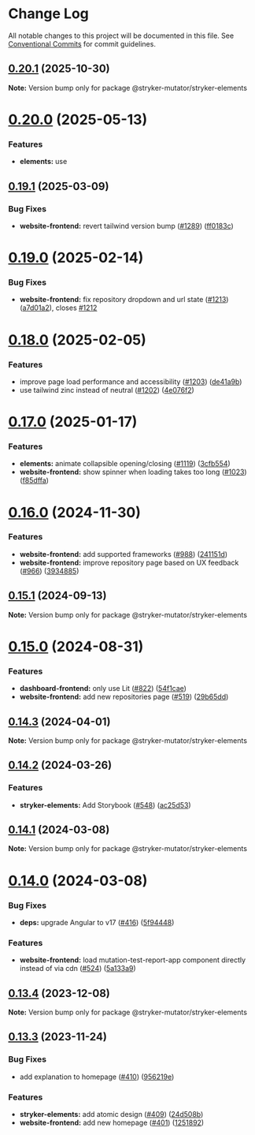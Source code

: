# Change Log

All notable changes to this project will be documented in this file.
See [Conventional Commits](https://conventionalcommits.org) for commit guidelines.

## [0.20.1](https://github.com/stryker-mutator/stryker-dashboard/compare/v0.20.0...v0.20.1) (2025-10-30)

**Note:** Version bump only for package @stryker-mutator/stryker-elements

# [0.20.0](https://github.com/stryker-mutator/stryker-dashboard/compare/v0.19.1...v0.20.0) (2025-05-13)

### Features

- **elements:** use <dialog> element for modal ([#1336](https://github.com/stryker-mutator/stryker-dashboard/issues/1336)) ([532ec56](https://github.com/stryker-mutator/stryker-dashboard/commit/532ec5653b41d668a651ace041f6a458106d2e66))

## [0.19.1](https://github.com/stryker-mutator/stryker-dashboard/compare/v0.19.0...v0.19.1) (2025-03-09)

### Bug Fixes

- **website-frontend:** revert tailwind version bump ([#1289](https://github.com/stryker-mutator/stryker-dashboard/issues/1289)) ([ff0183c](https://github.com/stryker-mutator/stryker-dashboard/commit/ff0183cdc877c90db291b518d9cbd868b70be2e9))

# [0.19.0](https://github.com/stryker-mutator/stryker-dashboard/compare/v0.18.0...v0.19.0) (2025-02-14)

### Bug Fixes

- **website-frontend:** fix repository dropdown and url state ([#1213](https://github.com/stryker-mutator/stryker-dashboard/issues/1213)) ([a7d01a2](https://github.com/stryker-mutator/stryker-dashboard/commit/a7d01a200078b859e5c9762f3ab15a1b9c63c878)), closes [#1212](https://github.com/stryker-mutator/stryker-dashboard/issues/1212)

# [0.18.0](https://github.com/stryker-mutator/stryker-dashboard/compare/v0.17.0...v0.18.0) (2025-02-05)

### Features

- improve page load performance and accessibility ([#1203](https://github.com/stryker-mutator/stryker-dashboard/issues/1203)) ([de41a9b](https://github.com/stryker-mutator/stryker-dashboard/commit/de41a9bf5aaeac95fc5749682834ba14eb95318c))
- use tailwind zinc instead of neutral ([#1202](https://github.com/stryker-mutator/stryker-dashboard/issues/1202)) ([4e076f2](https://github.com/stryker-mutator/stryker-dashboard/commit/4e076f23c10f7a86558e7f85e655d30d598c5c29))

# [0.17.0](https://github.com/stryker-mutator/stryker-dashboard/compare/v0.16.0...v0.17.0) (2025-01-17)

### Features

- **elements:** animate collapsible opening/closing ([#1119](https://github.com/stryker-mutator/stryker-dashboard/issues/1119)) ([3cfb554](https://github.com/stryker-mutator/stryker-dashboard/commit/3cfb5546fbaf28f711416d2d5267168390562c9d))
- **website-frontend:** show spinner when loading takes too long ([#1023](https://github.com/stryker-mutator/stryker-dashboard/issues/1023)) ([f85dffa](https://github.com/stryker-mutator/stryker-dashboard/commit/f85dffa2af2ba1c0731eb7181f8027c2ed7d3a5e))

# [0.16.0](https://github.com/stryker-mutator/stryker-dashboard/compare/v0.15.1...v0.16.0) (2024-11-30)

### Features

- **website-frontend:** add supported frameworks ([#988](https://github.com/stryker-mutator/stryker-dashboard/issues/988)) ([241151d](https://github.com/stryker-mutator/stryker-dashboard/commit/241151d782eff3391ec81cfccfc1724f6a71f1dc))
- **website-frontend:** improve repository page based on UX feedback ([#966](https://github.com/stryker-mutator/stryker-dashboard/issues/966)) ([3934885](https://github.com/stryker-mutator/stryker-dashboard/commit/3934885e1b28b0c39a32e333b8d8625d4249d215))

## [0.15.1](https://github.com/stryker-mutator/stryker-dashboard/compare/v0.15.0...v0.15.1) (2024-09-13)

**Note:** Version bump only for package @stryker-mutator/stryker-elements

# [0.15.0](https://github.com/stryker-mutator/stryker-dashboard/compare/v0.14.3...v0.15.0) (2024-08-31)

### Features

- **dashboard-frontend:** only use Lit ([#822](https://github.com/stryker-mutator/stryker-dashboard/issues/822)) ([54f1cae](https://github.com/stryker-mutator/stryker-dashboard/commit/54f1cae90a3ae72cc87ea5b7a188e222639b58c2))
- **website-frontend:** add new repositories page ([#519](https://github.com/stryker-mutator/stryker-dashboard/issues/519)) ([29b65dd](https://github.com/stryker-mutator/stryker-dashboard/commit/29b65ddc77cfa5988aaab17e3c45fdd58ac84d61))

## [0.14.3](https://github.com/stryker-mutator/stryker-dashboard/compare/v0.14.2...v0.14.3) (2024-04-01)

**Note:** Version bump only for package @stryker-mutator/stryker-elements

## [0.14.2](https://github.com/stryker-mutator/stryker-dashboard/compare/v0.14.1...v0.14.2) (2024-03-26)

### Features

- **stryker-elements:** Add Storybook ([#548](https://github.com/stryker-mutator/stryker-dashboard/issues/548)) ([ac25d53](https://github.com/stryker-mutator/stryker-dashboard/commit/ac25d538ff4246a94ee70552a23aa8fd6d539b04))

## [0.14.1](https://github.com/stryker-mutator/stryker-dashboard/compare/v0.14.0...v0.14.1) (2024-03-08)

**Note:** Version bump only for package @stryker-mutator/stryker-elements

# [0.14.0](https://github.com/stryker-mutator/stryker-dashboard/compare/v0.13.4...v0.14.0) (2024-03-08)

### Bug Fixes

- **deps:** upgrade Angular to v17 ([#416](https://github.com/stryker-mutator/stryker-dashboard/issues/416)) ([5f94448](https://github.com/stryker-mutator/stryker-dashboard/commit/5f944489bc043336615cb28de400f85d60cfd736))

### Features

- **website-frontend:** load mutation-test-report-app component directly instead of via cdn ([#524](https://github.com/stryker-mutator/stryker-dashboard/issues/524)) ([5a133a9](https://github.com/stryker-mutator/stryker-dashboard/commit/5a133a9a27e3e2f9c406902ebb8c0c0c5d1fb112))

## [0.13.4](https://github.com/stryker-mutator/stryker-dashboard/compare/v0.13.3...v0.13.4) (2023-12-08)

**Note:** Version bump only for package @stryker-mutator/stryker-elements

## [0.13.3](https://github.com/stryker-mutator/stryker-dashboard/compare/v0.13.2...v0.13.3) (2023-11-24)

### Bug Fixes

- add explanation to homepage ([#410](https://github.com/stryker-mutator/stryker-dashboard/issues/410)) ([956219e](https://github.com/stryker-mutator/stryker-dashboard/commit/956219e083db644287826fdcccd93c75feffc4ec))

### Features

- **stryker-elements:** add atomic design ([#409](https://github.com/stryker-mutator/stryker-dashboard/issues/409)) ([24d508b](https://github.com/stryker-mutator/stryker-dashboard/commit/24d508b9a034c06651024ff214187f705862c7c7))
- **website-frontend:** add new homepage ([#401](https://github.com/stryker-mutator/stryker-dashboard/issues/401)) ([1251892](https://github.com/stryker-mutator/stryker-dashboard/commit/1251892a332e58134b12ad5a734710283eb3cf79))
